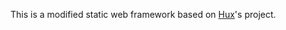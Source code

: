This is a modified static web framework based on [Hux](https://github.com/Huxpro/huxpro.github.io)'s project.
